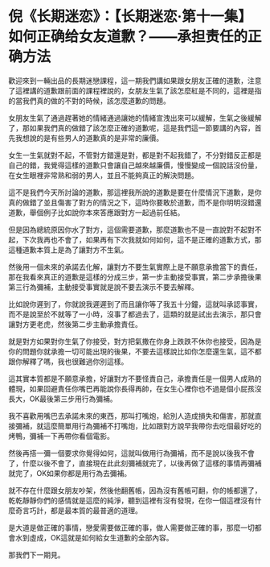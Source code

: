 # 倪《长期迷恋》：【长期迷恋·第十一集】如何正确给女友道歉？——承担责任的正确方法

歡迎來到一輛出品的長期迷戀課程，這一期我們講如果跟女朋友正確的道歉，注意了這裡講的道歉跟前面的課程裡說的，女朋友生氣了該怎麼紅是不同的，這裡是指的當我們真的做的不對的時候，該怎麼道歉的問題。

女朋友生氣了通過趕著她的情緒通過讓她的情緒宣洩出來可以緩解，生氣之後緩解了，那如果我們真的做錯了該怎麼正確的道歉呢，這是我們這一節要講的內容，首先我想說的是有些男人的道歉真的是非常的廉價。

女生一生氣就對不起，不管對方錯還是對，都是對不起我錯了，不分對錯反正都是自己的錯，我覺得這樣的道歉只會讓自己越來越廉價，慢慢變成一個說話沒份量，在女生眼裡非常熟和弱的男人，並且不能夠真正的解決問題。

這不是我們今天所討論的道歉，那這裡我所說的道歉是要在什麼情況下道歉，是你真的做錯了並且傷害了對方的情況之下，這時你要敢於道歉，而不是你明明沒錯還道歉，舉個例子比如說你本來答應跟對方一起過前任結。

但是因為總統原因你水了對方，這個需要道歉，那麼道歉也不是一直說對不起對不起，下次我再也不會了，如果再有下次我就如何如何，這不是正確的道歉方式，那這種道歉本質上是為了讓對方不生氣。

然後用一個未來的承諾去化解，讓對方不要生氣實際上是不願意承擔當下的責任，那在我看來真正的道歉是這樣的分成三步，第一步主動接受事實，第二步承擔後果第三行為彌補，主動接受事實就是說不要去演示不要去解釋。

比如說你遲到了，你就說我遲遲到了而且讓你等了我五十分鐘，這就叫承認事實，而不是說至於不就等了一小時，沒事了都過去了，這類的就是試出去演示，那只會讓對方更老虎，然後第二步主動承擔責任。

就是對方如果對你生氣了你接受，對方把氣撒在你身上跌跌不休你也接受，因為是你的問題你就承擔一切可能出現的後果，不要去這樣說比如你怎麼還生氣，這不都跟你解釋了嗎，我也很難過你別這樣。

這其實本質都是不願意承擔，好讓對方不要怪責自己，承擔責任是一個男人成熟的體現，如果回避責任你嘴巴再能說你長得再帥，在女生心裡你也不過是個小屁孩沒長大，OK最後第三步用行為彌補。

我不喜歡用嘴巴去承諾未來的東西，那叫打嘴炮，給別人造成損失和傷害，那就直接彌補，就這麼簡單用行為彌補不打嘴炮，比如跟對方說早我帶你去吃個最好吃的烤鴨，彌補一下再帶你看個電影。

然後再搭一彌一個要求你覺得如何，這就叫做用行為彌補，而不是說以後我不會了，什麼以後不會了，直接現在此此刻彌補就完了，以後再做了這樣的事情再彌補就完了，OK如果你都是用行為去彌補。

就不存在什麼跟女朋友吵架，然後他翻舊帳，因為沒有舊帳可翻，你的帳都還了，乾乾靜靜你們的感情就是這麼的純淨，聽到這裡有沒有發現，在你一個這裡沒有什麼奇言巧計，都是最本質的最普適的道理。

是大道是做正確的事情，戀愛需要做正確的事，做人需要做正確的事，那麼一切都會水到虛成，OK這就是如何給女生道歉的全部內容。

那我們下一期見。